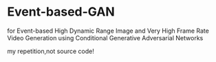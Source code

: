 # Event-based-GAN
for Event-based High Dynamic Range Image and Very High Frame Rate Video Generation using Conditional Generative Adversarial Networks

my repetition,not source code!

